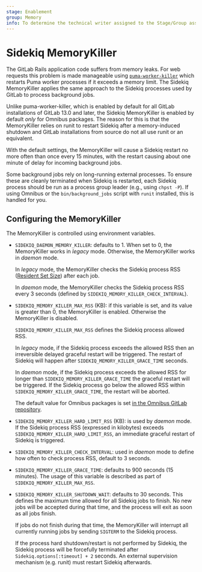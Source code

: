 ```yaml
---
stage: Enablement
group: Memory
info: To determine the technical writer assigned to the Stage/Group associated with this page, see https://about.gitlab.com/handbook/engineering/ux/technical-writing/#assignments
---
```


# Sidekiq MemoryKiller

The GitLab Rails application code suffers from memory leaks. For web requests
this problem is made manageable using
[`puma-worker-killer`](https://github.com/schneems/puma_worker_killer) which
restarts Puma worker processes if it exceeds a memory limit. The Sidekiq
MemoryKiller applies the same approach to the Sidekiq processes used by GitLab
to process background jobs.

Unlike puma-worker-killer, which is enabled by default for all GitLab
installations of GitLab 13.0 and later, the Sidekiq MemoryKiller is enabled by default
_only_ for Omnibus packages. The reason for this is that the MemoryKiller
relies on runit to restart Sidekiq after a memory-induced shutdown and GitLab
installations from source do not all use runit or an equivalent.

With the default settings, the MemoryKiller will cause a Sidekiq restart no
more often than once every 15 minutes, with the restart causing about one
minute of delay for incoming background jobs.

Some background jobs rely on long-running external processes. To ensure these
are cleanly terminated when Sidekiq is restarted, each Sidekiq process should be
run as a process group leader (e.g., using `chpst -P`). If using Omnibus or the
`bin/background_jobs` script with `runit` installed, this is handled for you.

## Configuring the MemoryKiller

The MemoryKiller is controlled using environment variables.

- `SIDEKIQ_DAEMON_MEMORY_KILLER`: defaults to 1. When set to 0, the MemoryKiller
  works in _legacy_ mode. Otherwise, the MemoryKiller works in _daemon_ mode.

  In _legacy_ mode, the MemoryKiller checks the Sidekiq process RSS
  ([Resident Set Size](https://github.com/mperham/sidekiq/wiki/Memory#rss))
  after each job.

  In _daemon_ mode, the MemoryKiller checks the Sidekiq process RSS every 3 seconds
  (defined by `SIDEKIQ_MEMORY_KILLER_CHECK_INTERVAL`).

- `SIDEKIQ_MEMORY_KILLER_MAX_RSS` (KB): if this variable is set, and its value is greater
  than 0, the MemoryKiller is enabled. Otherwise the MemoryKiller is disabled.

  `SIDEKIQ_MEMORY_KILLER_MAX_RSS` defines the Sidekiq process allowed RSS.

  In _legacy_ mode, if the Sidekiq process exceeds the allowed RSS then an irreversible
  delayed graceful restart will be triggered. The restart of Sidekiq will happen
  after `SIDEKIQ_MEMORY_KILLER_GRACE_TIME` seconds.

  In _daemon_ mode, if the Sidekiq process exceeds the allowed RSS for longer than
  `SIDEKIQ_MEMORY_KILLER_GRACE_TIME` the graceful restart will be triggered. If the
  Sidekiq process go below the allowed RSS within `SIDEKIQ_MEMORY_KILLER_GRACE_TIME`,
  the restart will be aborted.

  The default value for Omnibus packages is set
  [in the Omnibus GitLab
  repository](https://gitlab.com/gitlab-org/omnibus-gitlab/blob/master/files/gitlab-cookbooks/gitlab/attributes/default.rb).

- `SIDEKIQ_MEMORY_KILLER_HARD_LIMIT_RSS` (KB): is used by _daemon_ mode. If the Sidekiq
  process RSS (expressed in kilobytes) exceeds `SIDEKIQ_MEMORY_KILLER_HARD_LIMIT_RSS`,
  an immediate graceful restart of Sidekiq is triggered.

- `SIDEKIQ_MEMORY_KILLER_CHECK_INTERVAL`: used in _daemon_ mode to define how
  often to check process RSS, default to 3 seconds.

- `SIDEKIQ_MEMORY_KILLER_GRACE_TIME`: defaults to 900 seconds (15 minutes).
  The usage of this variable is described as part of `SIDEKIQ_MEMORY_KILLER_MAX_RSS`.

- `SIDEKIQ_MEMORY_KILLER_SHUTDOWN_WAIT`: defaults to 30 seconds. This defines the
  maximum time allowed for all Sidekiq jobs to finish. No new jobs will be accepted
  during that time, and the process will exit as soon as all jobs finish.

  If jobs do not finish during that time, the MemoryKiller will interrupt all currently
  running jobs by sending `SIGTERM` to the Sidekiq process.

  If the process hard shutdown/restart is not performed by Sidekiq,
  the Sidekiq process will be forcefully terminated after
  `Sidekiq.options[:timeout] + 2` seconds. An external supervision mechanism
  (e.g. runit) must restart Sidekiq afterwards.
